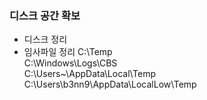### 디스크 공간 확보
- 디스크 정리
- 임사파일 정리
  C:\Temp  
  C:\Windows\Logs\CBS  
  C:\Users\~\AppData\Local\Temp  
  C:\Users\b3nn9\AppData\LocalLow\Temp  

